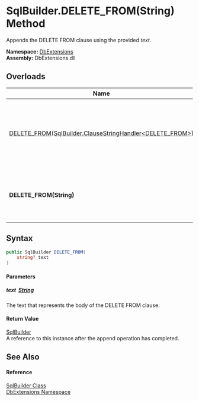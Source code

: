 SqlBuilder.DELETE_FROM(String) Method
=====================================
Appends the DELETE FROM clause using the provided *text*.
  
**Namespace:** [DbExtensions][1]  
**Assembly:** DbExtensions.dll

Overloads
---------

| Name                                                             | Description                                                                      |
| ---------------------------------------------------------------- | -------------------------------------------------------------------------------- |
| [DELETE_FROM(SqlBuilder.ClauseStringHandler&lt;DELETE_FROM>)][2] | Appends the DELETE FROM clause using the provided interpolated string *handler*. |
| **DELETE_FROM(String)**                                          | Appends the DELETE FROM clause using the provided *text*.                        |


Syntax
------

```csharp
public SqlBuilder DELETE_FROM(
	string? text
)
```

#### Parameters

##### *text*  [String][3]
The text that represents the body of the DELETE FROM clause.

#### Return Value
[SqlBuilder][4]  
A reference to this instance after the append operation has completed.

See Also
--------

#### Reference
[SqlBuilder Class][4]  
[DbExtensions Namespace][1]  

[1]: ../README.md
[2]: DELETE_FROM.md
[3]: https://learn.microsoft.com/dotnet/api/system.string
[4]: README.md